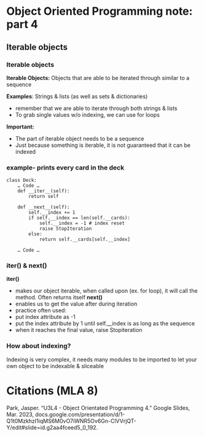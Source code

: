 # Object Oriented Programming note: part 4
## Iterable objects 
### Iterable objects
**Iterable Objects:** Objects that are able to be iterated through similar to a sequence 

**Examples**: Strings & lists (as well as sets & dictionaries)
+ remember that we are able to iterate through both strings & lists 
+ To grab single values w/o indexing, we can use for loops

**Important:**
+ The part of iterable object needs to be a sequence 
+ Just because something is iterable, it is not guaranteed that it can be indexed

### example- prints every card in the deck 
```
class Deck:
	… Code …
	def __iter__(self):
		return self

	def __next__(self):
		self.__index += 1
		if self.__index == len(self.__cards):
			self.__index = -1 # index reset
			raise StopIteration
		else:	
			return self.__cards[self.__index]

	… Code …	
```
### __iter__() & __next__()
**__iter__()**
+ makes our object iterable, when called upon (ex. for loop), it will call the method. Often returns itself
**__next__()**
+ enables us to get the value after during iteration 
+ practice often used: 
 + put index attribute as -1 
 + put the index attribute by 1 until self.__index is as long as the sequence
 + when it reaches the final value, raise Stopiteration
### How about indexing?
Indexing is very complex, it needs many modules to be imported to let your own object to be indexable & sliceable 

# Citations (MLA 8) 
Park, Jasper. “U3L4 - Object Orientated Programming 4.” Google Slides, Mar. 2023, docs.google.com/presentation/d/1-Q1t0MzkhzI1iqMS6M0vO7iWNR5Ov6Gn-ClVVrjQT-Y/edit#slide=id.g2aa4fceed5_0_192.
